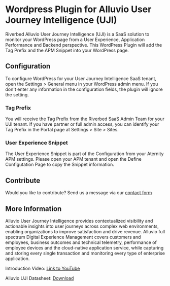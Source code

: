 # Wordpress Plugin for Alluvio User Journey Intelligence (UJI)
Riverbed Alluvio User Journey Intelligence (UJI) is a SaaS solution to monitor your WordPress page from a User Experience, Application Performance and Backend perspective.
This WordPress Plugin will add the Tag Prefix and the APM Snippet into your WordPress page.

## Configuration
To configure WordPress for your User Journey Intelligence SaaS tenant, open the Settings > General menu in your WordPress admin menu.
If you don't enter any information in the configuration fields, the plugin will ignore the setting.
### Tag Prefix
You will receive the Tag Prefix from the Riverbed SaaS Admin Team for your UJI tenant. If you have partner or full admin access, you can identify your Tag Prefix in the Portal page at Settings > Site > Sites.
### User Experience Snippet
The User Experience Snippet is part of the Configuration from your Aternity APM settings. Please open your APM tenant and open the Define Configutation Page to copy the Snippet information. 

## Contribute
Would you like to contribute? Send us a message via our [contact form](https://www.data-lakes.io/contact)

## More Information
Alluvio User Journey Intelligence provides contextualized visibility and actionable insights into user journeys across complex web environments, 
enabling organizations to improve satisfaction and drive revenue. Alluvio full spectrum Digital Experience Management covers customers and 
employees, business outcomes and technical telemetry, performance of employee devices and the cloud-native application service, while capturing 
and storing every single transaction and monitoring every type of enterprise application.


Introduction Video: [Link to YouTube](https://youtu.be/5YcmSWc-fzY)

Alluvio UJI Datasheet: [Download](https://www.riverbed.com/sites/default/files/file/2022-07/alluvio-aternity-user-journey-intelligence.pdf)
